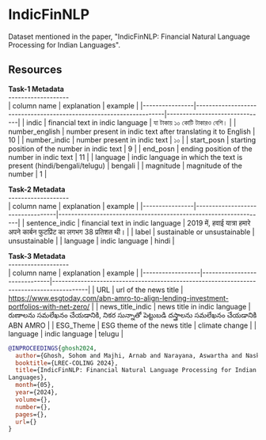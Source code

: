 # IndicFinNLP

Dataset mentioned in the paper, "IndicFinNLP: Financial Natural Language Processing for Indian Languages". 

## Resources

**Task-1 Metadata** <br>
------------------- <br>
| column name    | explanation                                                        | example                       |
|----------------|--------------------------------------------------------------------|-------------------------------|
| indic          | financial text in indic language                                   | যা টাকায় ১০ কোটি টাকারও বেশি। |
| number_english | number present in indic text after translating it to English       | 10                            |
| number_indic   | number present in indic text                                       | ১০                            |
| start_posn     | starting position of the number in indic text                      | 9                             |
| end_posn       | ending position of the number in indic text                        | 11                            |
| language       | indic language in which the text is present (hindi/bengali/telugu) | bengali                       |
| magnitude      | magnitude of the number                                            | 1                             |



**Task-2 Metadata** <br>
------------------- <br>
| column name    | explanation                      | example                                                         |
|----------------|----------------------------------|-----------------------------------------------------------------|
| sentence_indic | financial text in indic language | 2019 में, हवाई यात्रा हमारे अपने  कार्बन फुटप्रिंट का लगभग 38 प्रतिशत थी। |
| label          | sustainable or unsustainable     | unsustainable                                                   |
| language       | indic language                   | hindi                                                           |



**Task-3 Metadata** <br>
------------------- <br>
| column name      | explanation                  | example                                                                                 |
|------------------|------------------------------|-----------------------------------------------------------------------------------------|
|        URL       | url of the news title        | https://www.esgtoday.com/abn-amro-to-align-lending-investment-portfolios-with-net-zero/ |
| news_title_indic | news title in indic language | రుణాలను సమలేఖనం చేయడానికి, నికర సున్నాతో  పెట్టుబడి దస్త్రాలను సమలేఖనం చేయడానికి ABN AMRO                    |
| ESG_Theme        | ESG theme of the news title  | climate change                                                                          |
| language         | indic language               | telugu                                                                                  |


```bibtex 
@INPROCEEDINGS{ghosh2024,
  author={Ghosh, Sohom and Majhi, Arnab and Narayana, Aswartha and Naskar, Sudip Kumar},
  booktitle={LREC-COLING 2024}, 
  title={IndicFinNLP: Financial Natural Language Processing for Indian
Languages}, 
  month={05},
  year={2024},
  volume={},
  number={},
  pages={},
  url={}
}
```
